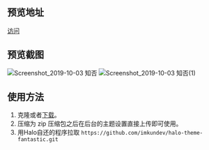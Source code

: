 ## 预览地址
[访问](https://www.imkun.dev)

## 预览截图
![Screenshot_2019-10-03 知否](https://www.imkun.dev/upload/2019/10/Screenshot_2019-10-03%20%E7%9F%A5%E5%90%A6-67657c9bdcdd4b25aa75c885fc778324.png)
![Screenshot_2019-10-03 知否(1)](https://www.imkun.dev/upload/2019/10/Screenshot_2019-10-03%20%E7%9F%A5%E5%90%A6(1)-4c1b30f8eef2418e95c8d95d63f6168e.png)
## 使用方法

1. 克隆或者[下载](https://codeload.github.com/imkundev/halo-theme-fantastic/zip/master)。
2. 压缩为 zip 压缩包之后在后台的主题设置直接上传即可使用。
3. 用Halo自还的程序拉取 `https://github.com/imkundev/halo-theme-fantastic.git`
